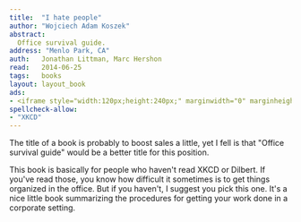 ```yaml
---
title:	"I hate people"
author: "Wojciech Adam Koszek"
abstract:
  Office survival guide.
address: "Menlo Park, CA"
auth:	Jonathan Littman, Marc Hershon
read:	2014-06-25
tags:	books
layout: layout_book
ads:
- <iframe style="width:120px;height:240px;" marginwidth="0" marginheight="0" scrolling="no" frameborder="0" src="//ws-na.amazon-adsystem.com/widgets/q?ServiceVersion=20070822&OneJS=1&Operation=GetAdHtml&MarketPlace=US&source=ss&ref=ss_til&ad_type=product_link&tracking_id=wkoszek-20&marketplace=amazon&region=US&placement=B002ASFPR8&asins=B002ASFPR8&linkId=FWNP6UD35PLNYVLO&show_border=false&link_opens_in_new_window=true&price_color=333333&title_color=C02400&bg_color=FFFFFF"></iframe>
spellcheck-allow:
- "XKCD"
---
```


The title of a book is probably to boost sales a little, yet I fell is that
"Office survival guide" would be a better title for this position.

This book is basically for people who haven't read XKCD or Dilbert. If
you've read those, you know how difficult it sometimes is to get things
organized in the office. But if you haven't, I suggest you pick this one.
It's a nice little book summarizing the procedures for getting your work
done in a corporate setting.
